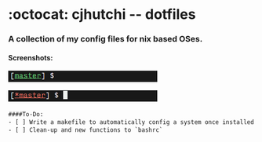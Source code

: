 # :octocat: cjhutchi -- dotfiles

### A collection of my config files for nix based OSes.

#### Screenshots:

![alt text](https://github.com/cjhutchi/dotfiles/blob/master/clean.png "Clean repo")

![alt text](https://github.com/cjhutchi/dotfiles/blob/master/dirty.png "Dirty repo")

```
####To-Do:
- [ ] Write a makefile to automatically config a system once installed
- [ ] Clean-up and new functions to `bashrc`
```
